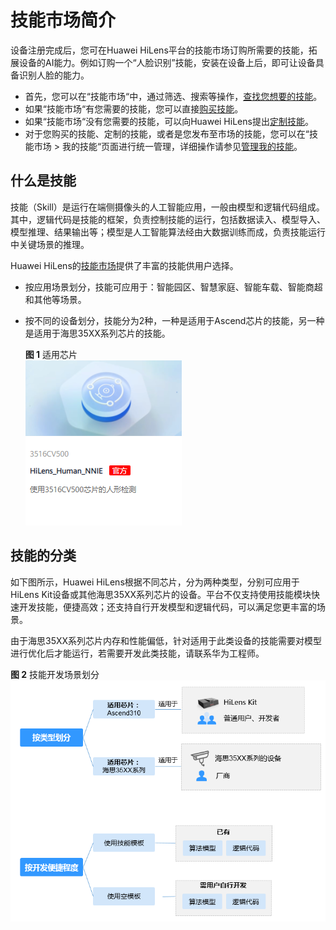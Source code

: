 # 技能市场简介<a name="hilens_02_0036"></a>

设备注册完成后，您可在Huawei HiLens平台的技能市场订购所需要的技能，拓展设备的AI能力。例如订购一个“人脸识别”技能，安装在设备上后，即可让设备具备识别人脸的能力。

-   首先，您可以在“技能市场“中，通过筛选、搜索等操作，[查找您想要的技能](在技能市场查找技能.md)。
-   如果“技能市场“有您需要的技能，您可以直接[购买技能](购买技能.md)。
-   如果“技能市场“没有您需要的技能，可以向Huawei HiLens提出[定制技能](定制技能.md)。
-   对于您购买的技能、定制的技能，或者是您发布至市场的技能，您可以在“技能市场 \> 我的技能“页面进行统一管理，详细操作请参见[管理我的技能](管理我的技能.md)。

## 什么是技能<a name="section942213207226"></a>

技能（Skill）是运行在端侧摄像头的人工智能应用，一般由模型和逻辑代码组成。其中，逻辑代码是技能的框架，负责控制技能的运行，包括数据读入、模型导入、模型推理、结果输出等；模型是人工智能算法经由大数据训练而成，负责技能运行中关键场景的推理。

Huawei HiLens的[技能市场](技能市场简介.md)提供了丰富的技能供用户选择。

-   按应用场景划分，技能可应用于：智能园区、智慧家庭、智能车载、智能商超和其他等场景。
-   按不同的设备划分，技能分为2种，一种是适用于Ascend芯片的技能，另一种是适用于海思35XX系列芯片的技能。

    **图 1**  适用芯片<a name="hilens_02_0009_fig1933545015616"></a>  
    ![](figures/适用芯片.png "适用芯片")


## 技能的分类<a name="section17876445519"></a>

如下图所示，Huawei HiLens根据不同芯片，分为两种类型，分别可应用于HiLens Kit设备或其他海思35XX系列芯片的设备。平台不仅支持使用技能模块快速开发技能，便捷高效；还支持自行开发模型和逻辑代码，可以满足您更丰富的场景。

由于海思35XX系列芯片内存和性能偏低，针对适用于此类设备的技能需要对模型进行优化后才能运行，若需要开发此类技能，请联系华为工程师。

**图 2**  技能开发场景划分<a name="fig54917174497"></a>  
![](figures/技能开发场景划分.png "技能开发场景划分")

